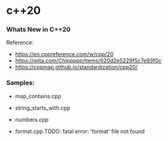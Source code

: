 c++20
===============


### Whats New in C++20

Reference:    
- https://en.cppreference.com/w/cpp/20 
 - https://qiita.com/Chippppp/items/620d2e5229f5c7e93f0c
- https://cppmap.github.io/standardization/cpp20/



### Samples:  
- map_contains.cpp
- string_starts_with.cpp
- numbers.cpp

- format.cpp
TODO: fatal error: 'format' file not found


